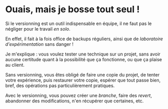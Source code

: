 # Ouais, mais je bosse tout seul !

Si le versionning est un outil indispensable en équipe, il ne faut pas le négliger pour le travail *en solo*.

En effet, il fait à la fois office de backups réguliers, ainsi que de *laboratoire d'expérimentation* sans danger !

Je m'explique : vous voulez tester une technique sur un projet, sans avoir aucune certitude quant à la possibilité que ça fonctionne, ou que ça plaise au client.

Sans versionning, vous êtes obligé de faire une copie du projet, de tenter votre expérience, puis restaurer votre copie, espérer que tout passe bien, bref, des opérations pas particulièrement pratiques.

Avec le versionning, vous pouvez créer une *branche*, faire des *revert*, abandonner des modifications, n'en récupérer que certaines, etc.
